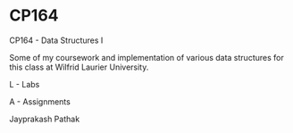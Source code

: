 # CP164

CP164 - Data Structures I 

Some of my coursework and implementation of various data structures for this class at Wilfrid Laurier University.

L - Labs

A - Assignments

Jayprakash Pathak
